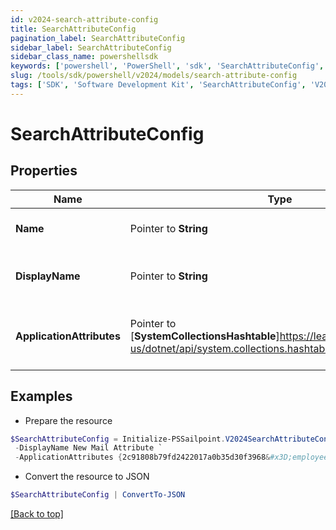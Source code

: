 ```yaml
---
id: v2024-search-attribute-config
title: SearchAttributeConfig
pagination_label: SearchAttributeConfig
sidebar_label: SearchAttributeConfig
sidebar_class_name: powershellsdk
keywords: ['powershell', 'PowerShell', 'sdk', 'SearchAttributeConfig', 'V2024SearchAttributeConfig'] 
slug: /tools/sdk/powershell/v2024/models/search-attribute-config
tags: ['SDK', 'Software Development Kit', 'SearchAttributeConfig', 'V2024SearchAttributeConfig']
---
```



# SearchAttributeConfig

## Properties

Name | Type | Description | Notes
------------ | ------------- | ------------- | -------------
**Name** |  Pointer to **String** | Name of the new attribute | [optional] 
**DisplayName** |  Pointer to **String** | The display name of the new attribute | [optional] 
**ApplicationAttributes** |  Pointer to [**SystemCollectionsHashtable**]https://learn.microsoft.com/en-us/dotnet/api/system.collections.hashtable?view=net-9.0 | Map of application id and their associated attribute. | [optional] 

## Examples

- Prepare the resource
```powershell
$SearchAttributeConfig = Initialize-PSSailpoint.V2024SearchAttributeConfig  -Name newMailAttribute `
 -DisplayName New Mail Attribute `
 -ApplicationAttributes {2c91808b79fd2422017a0b35d30f3968&#x3D;employeeNumber, 2c91808b79fd2422017a0b36008f396b&#x3D;employeeNumber}
```

- Convert the resource to JSON
```powershell
$SearchAttributeConfig | ConvertTo-JSON
```


[[Back to top]](#) 

